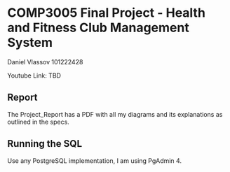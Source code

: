 # COMP3005 Final Project - Health and Fitness Club Management System
Daniel Vlassov 101222428

Youtube Link: TBD

## Report
The Project_Report has a PDF with all my diagrams and its explanations as outlined in the specs.

## Running the SQL
Use any PostgreSQL implementation, I am using PgAdmin 4.